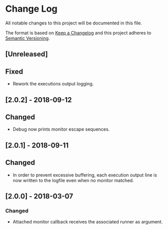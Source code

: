 # Change Log
All notable changes to this project will be documented in this file.

The format is based on [Keep a Changelog](http://keepachangelog.com/)
and this project adheres to [Semantic Versioning](http://semver.org/).

## [Unreleased]
## Fixed
- Rework the executions output logging.

## [2.0.2] - 2018-09-12
## Changed
- Debug now prints monitor escape sequences.

## [2.0.1] - 2018-09-11
## Changed
- In order to prevent excessive buffering, each execution output line
  is now written to the logfile even when no monitor matched.

## [2.0.0] - 2018-03-07
### Changed
- Attached monitor callback receives the associated runner as argument.
